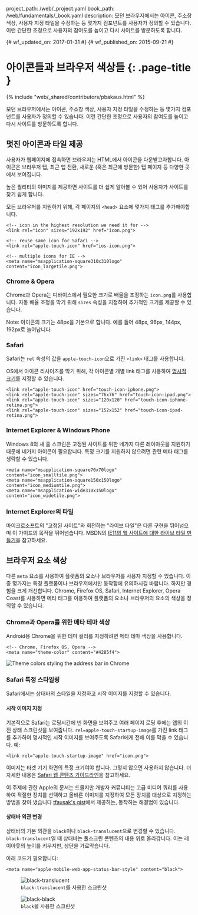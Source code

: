 project_path: /web/_project.yaml
book_path: /web/fundamentals/_book.yaml
description: 모던 브라우저에서는 아이콘, 주소창 색상, 사용자 지정 타일을 수정하는 등 몇가지 컴포넌트를 사용자가 정의할 수 있습니다. 이런 간단한 조정으로 사용자의 참여도를 높이고 다시 사이트를 방문하도록 합니다.


{# wf_updated_on: 2017-01-31 #}
{# wf_published_on: 2015-09-21 #}

# 아이콘들과 브라우저 색상들 {: .page-title }

{% include "web/_shared/contributors/pbakaus.html" %}

모던 브라우저에서는 아이콘, 주소창 색상, 사용자 지정 타일을 수정하는 등 몇가지 컴포넌트를 사용자가 정의할 수 있습니다. 이런 간단한 조정으로 사용자의 참여도를 높이고 다시 사이트를 방문하도록 합니다.

## 멋진 아이콘과 타일 제공

사용자가 웹페이지에 접속하면 브라우저는 HTML에서 아이콘을 다운받고자합니다.
아이콘은 브라우저 탭, 최근 앱 전환, 새로운 (혹은 최근에 방문한) 탭 페이지 등 다양한 곳에서 보여집니다.

높은 퀄리티의 이미지를 제공하면 사이트를 더 쉽게 알아볼 수 있어 사용자가 사이트를 찾기 쉽게 합니다.

모든 브라우저를 지원하기 위해, 각 페이지의 `<head>` 요소에 몇가지 태그를 추가해야합니다.


    <!-- icon in the highest resolution we need it for -->
    <link rel="icon" sizes="192x192" href="icon.png">
    
    <!-- reuse same icon for Safari -->
    <link rel="apple-touch-icon" href="ios-icon.png">
    
    <!-- multiple icons for IE -->
    <meta name="msapplication-square310x310logo" content="icon_largetile.png">
    

### Chrome & Opera

Chrome과 Opera는 디바이스에서 필요한 크기로 배율을 조정하는 `icon.png`를 사용합니다.
자동 배율 조정을 막기 위해 `sizes` 속성을 지정하여 추가적인 크기를 제공할 수 있습니다.

Note: 아이콘의 크기는 48px을 기본으로 합니다. 예를 들어 48px, 96px, 144px, 192px로 늘어납니다.

### Safari

Safari는 `rel` 속성의 값을 `apple-touch-icon`으로 가진 `<link>` 태그를 사용합니다.

OS에서 아이콘 리사이즈를 막기 위해, 각 아이콘별 개별 link 태그를 사용하여 [명시적 크기](https://developer.apple.com/library/ios/documentation/UserExperience/Conceptual/MobileHIG/IconMatrix.html#//apple_ref/doc/uid/TP40006556-CH27)를 지정할 수 있습니다.

    <link rel="apple-touch-icon" href="touch-icon-iphone.png">
    <link rel="apple-touch-icon" sizes="76x76" href="touch-icon-ipad.png">
    <link rel="apple-touch-icon" sizes="120x120" href="touch-icon-iphone-retina.png">
    <link rel="apple-touch-icon" sizes="152x152" href="touch-icon-ipad-retina.png">
    

### Internet Explorer & Windows Phone

Windows 8의 새 홈 스크린은 고정된 사이트를 위한 네가지 다른 레이아웃을 지원하기 때문에 네가지 아이콘이 필요합니다.
특정 크기를 지원하지 않으려면 관련 메타 태그를 생략할 수 있습니다.


    <meta name="msapplication-square70x70logo" content="icon_smalltile.png">
    <meta name="msapplication-square150x150logo" content="icon_mediumtile.png">
    <meta name="msapplication-wide310x150logo" content="icon_widetile.png">
    

### Internet Explorer의 타일

마이크로소프트의 "고정된 사이트"와 회전하는 "라이브 타일"은 다른 구현을 뛰어넘으며 이 가이드의 목적을 뛰어넘습니다.
MSDN의 [IE11의 웹 사이트에 대한 라이브 타일 만들기](//msdn.microsoft.com/en-us/library/ie/dn455115(v=vs.85).aspx)을 참고하세요.

## 브라우저 요소 색상

다른 `meta` 요소를 사용하여 플랫폼의 요소나 브라우저를 사용자 지정할 수 있습니다.
이 중 몇가지는 특정 플랫폼이나 브라우저에서만 동작함에 유의하시길 바랍니다. 하지만 경험을 크게 개선합니다.
Chrome, Firefox OS, Safari, Internet Explorer, Opera Coast를 사용하면
메타 태그를 이용하여 플랫폼의 요소나 브라우저의 요소의 색상을 정의할 수 있습니다.

### Chrome과 Opera를 위한 메타 테마 색상

Android용 Chrome을 위한 테마 컬러를 지정하려면 메타 테마 색상을 사용합니다.

    <!-- Chrome, Firefox OS, Opera -->
    <meta name="theme-color" content="#4285f4">
    

<img src="imgs/theme-color.png" alt="Theme colors styling the address bar in Chrome">

### Safari 특정 스타일링

Safari에서는 상태바의 스타일을 지정하고 시작 이미지를 지정할 수 있습니다.

#### 시작 이미지 지정

기본적으로 Safari는 로딩시간에 빈 화면을 보여주고 여러 페이지 로딩 후에는 앱의 이전 상태 스크린샷을 보여줍니다.
`rel=apple-touch-startup-image`를 가진 link 태그를 추가하여 명시적인 시작 이미지를 보여주도록 Safari에게 전해 이를 막을 수 있습니다. 예:


    <link rel="apple-touch-startup-image" href="icon.png">
    

이미지는 타겟 기기 화면의 특정 크기여야 합니다. 그렇지 않으면 사용하지 않습니다.
더 자세한 내용은 [Safari 웹 콘텐츠 가이드라인](//developer.apple.com/library/ios/documentation/AppleApplications/Reference/SafariWebContent/ConfiguringWebApplications/ConfiguringWebApplications.html)을 참고하세요.

이 주제에 관한 Apple의 문서는 드물지만 개발자 커뮤니티는 고급 미디어 쿼리를 사용하여 적절한 장치를 선택하고 올바른 이미지를 지정하여 모든 장치를 대상으로 지정하는 방법을 찾아 냈습니다
[tfausak's gist](//gist.github.com/tfausak/2222823)에서 제공하는, 동작하는 해결법이 있습니다.

#### 상태바 외관 변경

상태바의 기본 외관을 `black`이나 `black-translucent`으로 변경할 수 있습니다.
`black-translucent`일 때 상태바는 풀스크린 콘텐츠의 내용 위로 올라갑니다.
이는 레이아웃의 높이를 키우지만, 상단을 가로막습니다.

아래 코드가 필요합니다:


    <meta name="apple-mobile-web-app-status-bar-style" content="black">
    
<div class="attempt-left">
  <figure>
    <img src="imgs/status-bar-translucent.png" srcset="imgs/status-bar-translucent.png 1x, imgs/status-bar-translucent-2x.png 2x" alt="black-translucent">
    <figcaption><code>black-translucent</code>를 사용한 스크린샷</figcaption>
  </figure>
</div>
<div class="attempt-right">
  <figure>
    <img src="imgs/status-bar-black.png" srcset="imgs/status-bar-black.png 1x, imgs/status-bar-black-2x.png 2x" alt="black-black">
    <figcaption><code>black</code>을 사용한 스크린샷</figcaption>
  </figure>
</div>

<div style="clear:both;"></div>


